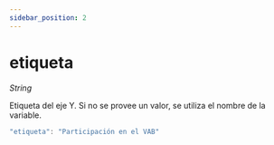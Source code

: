 ```yaml
---
sidebar_position: 2
---
```


# etiqueta

*String*

Etiqueta del eje Y. Si no se provee un valor, se utiliza el nombre de la variable.

```js
"etiqueta": "Participación en el VAB"
```

